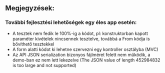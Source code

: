## Megjegyzések:

### További fejlesztési lehetőségek egy éles app esetén:

- A tesztek nem fedik le 100%-ig a kódot, pl: konstruktorban kapott paraméter kivételek nincsennek tesztelve, továbbá a From kódja is bővíthető tesztekkel
- A form alatti kódot ki lehetne szervezni egy kontroller osztályba (MVC)
- Az API JSON serialization bizonyos fájlméret felett nem működik, a demo-ban ez nem lett lekezelve (The JSON value of length 452984832 is too large and not supported)
